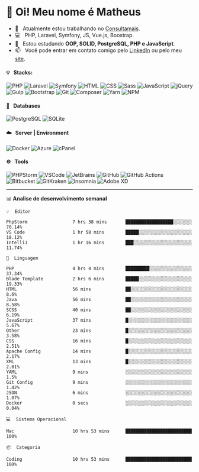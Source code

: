 # 👋 Oi! Meu nome é Matheus

- 🔭 &nbsp; Atualmente estou trabalhando no [Consultamais](https://consultamais.com.br/).
- 💻 &nbsp; PHP, Laravel, Symfony, JS, Vue.js, Boostrap.
- 🌱 &nbsp; Estou estudando **OOP, SOLID, PostgreSQL, PHP e JavaScript**.
- 📫 &nbsp; Você pode entrar em contato comigo pelo [LinkedIn](https://www.linkedin.com/in/matheuscamargoxavier/) ou pelo meu [site](https://matheuscamargo.co).

#### 💡 &nbsp; Stacks:
![PHP](https://img.shields.io/badge/-PHP-777BB4?&logo=php&logoColor=FFFFFF)
![Laravel](https://img.shields.io/badge/-Laravel-FF2D20?&logo=laravel&logoColor=FFFFFF)
![Symfony](https://img.shields.io/badge/-Symfony-000000?&logo=symfony&logoColor=FFFFFF)
![HTML](https://img.shields.io/badge/-HTML-E34F26?&logo=html5&logoColor=FFFFFF)
![CSS](https://img.shields.io/badge/-CSS-1572B6?&logo=css3&logoColor=FFFFFF)
![Sass](https://img.shields.io/badge/-Sass-CC6699?&logo=sass&logoColor=FFFFFF)
![JavaScript](https://img.shields.io/badge/-JavaScript-F7DF1E?&logo=javascript&logoColor=FFFFFF)
![jQuery](https://img.shields.io/badge/-jQuery-0769AD?&logo=jquery&logoColor=FFFFFF)
![Gulp](https://img.shields.io/badge/-Gulp-CF4647?&logo=gulp&logoColor=FFFFFF)
![Bootstrap](https://img.shields.io/badge/-Bootstrap-7952B3?&logo=bootstrap&logoColor=FFFFFF)
![Git](https://img.shields.io/badge/-Git-F05032?&logo=git&logoColor=FFFFFF)
![Composer](https://img.shields.io/badge/-Composer-885630?&logo=composer&logoColor=FFFFFF)
![Yarn](https://img.shields.io/badge/-Yarn-2C8EBB?&logo=yarn&logoColor=FFFFFF)
![NPM](https://img.shields.io/badge/-npm-CB3837?&logo=npm&logoColor=FFFFFF)

#### 💾 &nbsp; Databases
![PostgreSQL](https://img.shields.io/badge/-PostgreSQL-336791?&logo=PostgreSQL&logoColor=FFFFFF)
![SQLite](https://img.shields.io/badge/-SQLite-003B57?&logo=SQLite&logoColor=FFFFFF)

#### ☁️ &nbsp; Server | Environment
![Docker](https://img.shields.io/badge/-Docker-2496ED?&logo=docker&logoColor=FFFFFF)
![Azure](https://img.shields.io/badge/-Azure-0089D6?&logo=microsoft%20azure&logoColor=FFFFFF)
![cPanel](https://img.shields.io/badge/-cPanel-FF6C2C?&logo=cpanel&logoColor=FFFFFF)

#### ⚙️ &nbsp; Tools
![PHPStorm](https://img.shields.io/badge/-PHPStorm-000000?&logo=PHPStorm&logoColor=FFFFFF)
![VSCode](https://img.shields.io/badge/-VSCode-007ACC?&logo=Visual%20Studio%20Code&logoColor=FFFFFF) 
![JetBrains](https://img.shields.io/badge/-JetBrains-000000?&logo=jetbrains&logoColor=FFFFFF) 
![GitHub](https://img.shields.io/badge/-GitHub-181717?&logo=github&logoColor=FFFFFF) 
![GitHub Actions](https://img.shields.io/badge/-GitHub%20Actions-181717?&logo=GitHub%20Actions&logoColor=FFFFFF) 
![Bitbucket](https://img.shields.io/badge/-Bitbucket-0052CC?&logo=bitbucket&logoColor=FFFFFF)
![GitKraken](https://img.shields.io/badge/-GitKraken-179287?&logo=GitKraken&logoColor=FFFFFF)
![Insomnia](https://img.shields.io/badge/-Insomnia-5849BE?&logo=Insomnia&logoColor=FFFFFF)
![Adobe XD](https://img.shields.io/badge/-Adobe%20XD-FF61F6?&logo=adobe%20xd&logoColor=FFFFFF) 
_______

📊  **Analise de desenvolvimento semanal**
```text
💡  Editor

PhpStorm                 7 hrs 38 mins       ██████████████████░░░░░░░     70.14%
VS Code                  1 hr 58 mins        █████░░░░░░░░░░░░░░░░░░░░     18.12%
IntelliJ                 1 hr 16 mins        ███░░░░░░░░░░░░░░░░░░░░░░     11.74%
```
```text
💬  Linguagem

PHP                      4 hrs 4 mins        █████████░░░░░░░░░░░░░░░░     37.34%
Blade Template           2 hrs 6 mins        █████░░░░░░░░░░░░░░░░░░░░     19.33%
HTML                     56 mins             ██░░░░░░░░░░░░░░░░░░░░░░░       8.6%
Java                     56 mins             ██░░░░░░░░░░░░░░░░░░░░░░░      8.58%
SCSS                     40 mins             ██░░░░░░░░░░░░░░░░░░░░░░░      6.19%
JavaScript               37 mins             █░░░░░░░░░░░░░░░░░░░░░░░░      5.67%
Other                    23 mins             █░░░░░░░░░░░░░░░░░░░░░░░░      3.58%
CSS                      16 mins             █░░░░░░░░░░░░░░░░░░░░░░░░      2.51%
Apache Config            14 mins             █░░░░░░░░░░░░░░░░░░░░░░░░      2.17%
XML                      13 mins             █░░░░░░░░░░░░░░░░░░░░░░░░      2.01%
YAML                     9 mins              ░░░░░░░░░░░░░░░░░░░░░░░░░       1.5%
Git Config               9 mins              ░░░░░░░░░░░░░░░░░░░░░░░░░      1.42%
JSON                     6 mins              ░░░░░░░░░░░░░░░░░░░░░░░░░      1.07%
Docker                   0 secs              ░░░░░░░░░░░░░░░░░░░░░░░░░      0.04%
```
```text
💻  Sistema Operacional

Mac                      10 hrs 53 mins      █████████████████████████       100%
```
```text
📦  Categoria

Coding                   10 hrs 53 mins      █████████████████████████       100%
```
